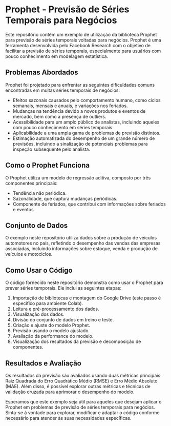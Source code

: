 # Prophet - Previsão de Séries Temporais para Negócios

Este repositório contém um exemplo de utilização da biblioteca Prophet para previsão de séries temporais voltadas para negócios. Prophet é uma ferramenta desenvolvida pelo Facebook Research com o objetivo de facilitar a previsão de séries temporais, especialmente para usuários com pouco conhecimento em modelagem estatística.

## Problemas Abordados

Prophet foi projetado para enfrentar as seguintes dificuldades comuns encontradas em muitas séries temporais de negócios:

- Efeitos sazonais causados pelo comportamento humano, como ciclos semanais, mensais e anuais, e variações nos feriados.
- Mudanças na tendência devido a novos produtos e eventos de mercado, bem como a presença de outliers.
- Acessibilidade para um amplo público de analistas, incluindo aqueles com pouco conhecimento em séries temporais.
- Aplicabilidade a uma ampla gama de problemas de previsão distintos.
- Estimação automatizada do desempenho de um grande número de previsões, incluindo a sinalização de potenciais problemas para inspeção subsequente pelo analista.

## Como o Prophet Funciona

O Prophet utiliza um modelo de regressão aditiva, composto por três componentes principais:

- Tendência não periódica.
- Sazonalidade, que captura mudanças periódicas.
- Componente de feriados, que contribui com informações sobre feriados e eventos.

## Conjunto de Dados

O exemplo neste repositório utiliza dados sobre a produção de veículos automotores no país, refletindo o desempenho das vendas das empresas associadas, incluindo informações sobre estoque, venda e produção de veículos e motociclos.

## Como Usar o Código

O código fornecido neste repositório demonstra como usar o Prophet para prever séries temporais. Ele inclui as seguintes etapas:

1. Importação de bibliotecas e montagem do Google Drive (este passo é específico para ambiente Colab).
2. Leitura e pré-processamento dos dados.
3. Visualização dos dados.
4. Divisão do conjunto de dados em treino e teste.
5. Criação e ajuste do modelo Prophet.
6. Previsão usando o modelo ajustado.
7. Avaliação da performance do modelo.
8. Visualização dos resultados da previsão e decomposição de componentes.

## Resultados e Avaliação

Os resultados da previsão são avaliados usando duas métricas principais: Raiz Quadrada do Erro Quadrático Médio (RMSE) e Erro Médio Absoluto (MAE). Além disso, é possível explorar outras métricas e técnicas de validação cruzada para aprimorar o desempenho do modelo.

Esperamos que este exemplo seja útil para aqueles que desejam aplicar o Prophet em problemas de previsão de séries temporais para negócios. Sinta-se à vontade para explorar, modificar e adaptar o código conforme necessário para atender às suas necessidades específicas.
